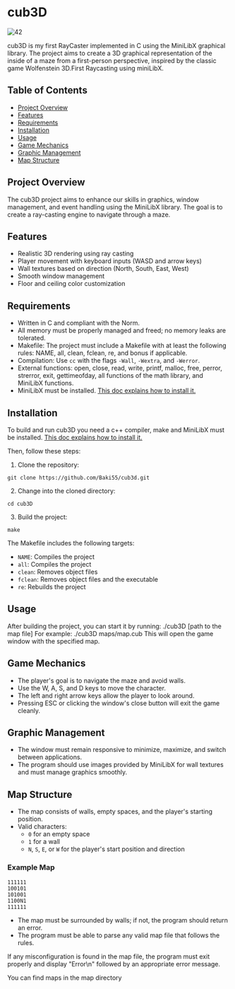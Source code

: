 # cub3D
![42](https://img.shields.io/badge/School-42-black?style=flat-square&logo=42)

cub3D is my first RayCaster implemented in C using the MiniLibX graphical library. The project aims to create a 3D graphical representation of the inside of a maze from a first-person perspective, inspired by the classic game Wolfenstein 3D.First Raycasting using miniLibX.

## Table of Contents

- [Project Overview](#project-overview)
- [Features](#features)
- [Requirements](#requirements)
- [Installation](#installation)
- [Usage](#usage)
- [Game Mechanics](#game-mechanics)
- [Graphic Management](#graphic-management)
- [Map Structure](#map-structure)

## Project Overview

The cub3D project aims to enhance our skills in graphics, window management, and event handling using the MiniLibX library. The goal is to create a ray-casting engine to navigate through a maze.

## Features

- Realistic 3D rendering using ray casting
- Player movement with keyboard inputs (WASD and arrow keys)
- Wall textures based on direction (North, South, East, West)
- Smooth window management
- Floor and ceiling color customization

## Requirements

- Written in C and compliant with the Norm.
- All memory must be properly managed and freed; no memory leaks are tolerated.
- Makefile: The project must include a Makefile with at least the following rules: NAME, all, clean, fclean, re, and bonus if applicable.
- Compilation: Use `cc` with the flags `-Wall`, `-Wextra`, and `-Werror`.
- External functions: open, close, read, write, printf, malloc, free, perror, strerror, exit, gettimeofday, all functions of the math library, and MiniLibX functions.
- MiniLibX must be installed. [This doc explains how to install it.](https://harm-smits.github.io/42docs/libs/minilibx/getting_started.html)

## Installation

To build and run cub3D you need a c++ compiler, make and MiniLibX must be installed. [This doc explains how to install it.](https://harm-smits.github.io/42docs/libs/minilibx/getting_started.html)

Then, follow these steps:

1. Clone the repository:
```
git clone https://github.com/Baki55/cub3d.git
```
2. Change into the cloned directory:
```
cd cub3D
```
3. Build the project:
```
make
```

The Makefile includes the following targets:
- `NAME`: Compiles the project
- `all`: Compiles the project
- `clean`: Removes object files
- `fclean`: Removes object files and the executable
- `re`: Rebuilds the project

## Usage

After building the project, you can start it by running:
./cub3D [path to the map file]
For example:
./cub3D maps/map.cub
This will open the game window with the specified map.

## Game Mechanics

- The player's goal is to navigate the maze and avoid walls.
- Use the W, A, S, and D keys to move the character.
- The left and right arrow keys allow the player to look around.
- Pressing ESC or clicking the window's close button will exit the game cleanly.

## Graphic Management

- The window must remain responsive to minimize, maximize, and switch between applications.
- The program should use images provided by MiniLibX for wall textures and must manage graphics smoothly.

## Map Structure

- The map consists of walls, empty spaces, and the player's starting position.
- Valid characters:
  - `0` for an empty space
  - `1` for a wall
  - `N`, `S`, `E`, or `W` for the player's start position and direction

### Example Map
```
111111
100101
101001
1100N1
111111
```

- The map must be surrounded by walls; if not, the program should return an error.
- The program must be able to parse any valid map file that follows the rules.

If any misconfiguration is found in the map file, the program must exit properly and display "Error\n" followed by an appropriate error message.


You can find maps in the map directory
